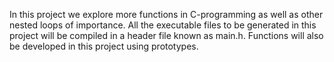 In this project we explore more functions in C-programming as well as other nested loops of importance. All the executable files to be generated in this project will be compiled in a header file known as main.h. Functions will also be developed in this project using prototypes.
